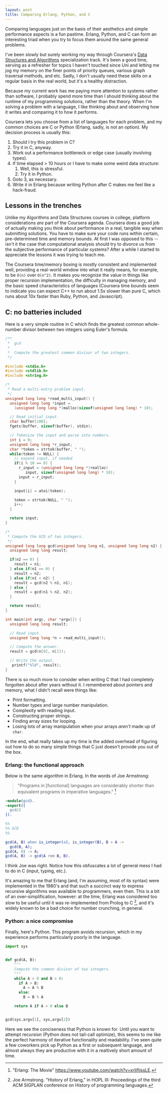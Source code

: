 ```yaml
---
layout: post
title: Comparing Erlang, Python, and C
---
```


Comparing languages just on the basis of their aesthetics and simple
performance aspects is a fun pastime. Erlang, Python, and C can form an
interesting triad when you try to focus them around the same general problems.

I've been slowly but surely working my way through Coursera's [Data Structures
and Algorithms](https://www.coursera.org/specializations/data-structures-algorithms)
specialization track. It's been a good time, serving as a refresher for topics
I haven't touched since Uni and letting me jog my memory on the finer points of
priority queues, various graph traversal methods, and etc. Sadly, I don't
usually need these skills on a regular basis in the real world, but it's a
healthy distraction.

Because my current work has me paying more attention to systems rather than
software, I probably spend more time than I should thinking about the runtime
of my programming solutions, rather than the theory. When I'm solving a problem
with a language, I like thinking about and observing how it writes and
comparing it to how it performs.

Coursera lets you choose from a list of languages for each problem, and my
common choices are C or Python (Erlang, sadly, is not an option). My decision
process is usually this:

1.  Should I try this problem in C?
2.  Try it in C, anyway.
3.  Work out a performance bottleneck or edge case (usually involving types).
4.  If time elapsed > 10 hours or I have to make some weird data structure:
    1.  Well, this is stressful.
    2.  Try it in Python.
5.  Goto 3, as necessary.
6.  Write it in Erlang because writing Python after C makes me feel like a
    hack-fraud.

## Lessons in the trenches

Unlike my Algorithms and Data Structures courses in college, platform
considerations *are* part of the Coursera agenda. Coursera does a good job of
actually making you think about performance in a real, tangible way when
submitting solutions. You have to make sure your code runs within certain,
pre-determined time and memory bounds. At first I was opposed to this -- isn't
it the case that computational analysis should try to divorce us from the
subjective performance of particular systems? After a while I started to
appreciate the lessons it was trying to teach me.

The Coursera time/memory boxing is mostly consistent and implemented well,
providing a real-world window into what it really means, for example, to be
`O(n)` over `O(n^2)`. It makes you recognize the value in things like proper
recursion implementation, the difficulty in managing memory, and the basic
speed characteristics of languages (Coursera time bounds seem to indicate you
can expect C++ to run about 1.5x slower than pure C, which runs about 10x
faster than Ruby, Python, and Javascript).

## C: no batteries included

Here is a very simple routine in C which finds the greatest common whole-number
divisor between two integers using Euler's formula.

```C
/**
 *  gcd
 *
 *  Compute the greatest common divisor of two integers.
 */

#include <stdio.h>
#include <stdlib.h>
#include <string.h>

/*
 * Read a multi-entry problem input.
 */
unsigned long long *read_multi_input() {
  unsigned long long *input =
    (unsigned long long *)malloc(sizeof(unsigned long long) * 10);

  // Read initial input.
  char buffer[100];
  fgets(buffer, sizeof(buffer), stdin);

  // Tokenize the input and parse into numbers.
  int i = 0;
  unsigned long long *r_input;
  char *token = strtok(buffer, " ");
  while(token != NULL) {
    // expand input, if needed
    if(i % 10 == 0) {
      r_input = (unsigned long long *)realloc(
         input, sizeof(unsigned long long) * 10);
      input = r_input;
    }

    input[i] = atoi(token);

    token = strtok(NULL, " ");
    i++;
  }

  return input;
}

/*
 * Compute the GCD of two integers.
 */
unsigned long long gcd(unsigned long long n1, unsigned long long n2) {
  unsigned long long result;

  if(n2 == 0) {
    result = n1;
  } else if(n1 == 0) {
    result = n2;
  } else if(n1 < n2) {
    result = gcd(n2 % n1, n1);
  } else {
    result = gcd(n1 % n2, n2);
  }

  return result;
}

int main(int argc, char *argv[]) {
  unsigned long long result;

  // Read input.
  unsigned long long *n = read_multi_input();

  // Compute the answer.
  result = gcd(n[0], n[1]);  

  // Write the output.
   printf("%ld", result);
}
```

There is so much more to consider when writing C that I had completely
forgotten about after years without it. I remembered about pointers and memory,
what I didn't recall were things like:

- Print formatting.
- Number types and large number manipulation.
- Complexity with reading input.
- Constructing proper strings.
- Finding array sizes for looping.
- Losing lots of array manipulation when your arrays *aren't* made up of
  `char`. 

In the end, what really takes up my time is the added overhead of figuring out
how to do so many simple things that C just doesn't provide you out of the box.

### Erlang: the functional approach

Below is the same algorithm in Erlang. In the words of Joe Armstrong:

> "Programs in [functional] languages are considerably shorter than equivalent
programs in imperative languages." [^2]

```erlang
-module(gcd).
-export([
  gcd/2
]).

%%
%% GCD
%%

gcd(A, B) when is_integer(a), is_integer(B), B > A ->
  gcd(B, A);
gcd(A, 0) -> A;
gcd(A, B) -> gcd(A rem B, B).
```

I think Joe was right. Notice how this obfuscates a lot of general mess I had
to do in C (input, typing, etc.).

It's amazing to me that Erlang (and, I'm assuming, most of its syntax) were
implemented in the 1980's and that such a succinct way to express recursive
algorithms was available to programmers, even then. This is a bit of an
over-simplification, however: at the time, Erlang was considered too slow to be
useful until it was re-implemented from Prolog to C [^1], and it's widely known
to be a bad choice for number crunching, in general.

### Python: a nice compromise

Finally, here's Python. This program avoids recursion, which in my experience
performs particularly poorly in the language.

```python
import sys


def gcd(A, B):
    """
    Compute the common divisor of two integers.
    """
    while A > 0 and B > 0:
      if A > B:
        A = A % B
      else:
        B = B % A

    return A if A > 0 else B


gcd(sys.argv[1], sys,argv[2])
```

Here we see the conciseness that Python is known for. Until you want to attempt
recursion (Python does not tail-call optimize), this seems to me like the
perfect harmony of iterative functionality and readability. I've seen quite a
few coworkers pick up Python as a first or subsequent language, and almost
always they are productive with it in a realtively short amount of time.

[^1]: Joe Armstrong. "History of Erlang," in HOPL III: Proceedings of the third ACM SIGPLAN conference on History of programming languages.
[^2]: "Erlang: The Movie" <https://www.youtube.com/watch?v=xrIjfIjssLE>.
